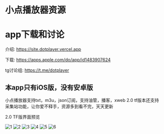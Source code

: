 # 小点播放器资源

# app下载和讨论

介绍: https://site.dotplayer.vercel.app

下载: https://apps.apple.com/do/app/id1483907624

tg讨论组: https://t.me/dotplayer

## 本app只有iOS版，没有安卓版

小点播放器支持txt，m3u，json订阅，支持油管，播客，xweb
2.0 tf版本还支持采集站功能，让你爱不释手，资源多到看不完，天天更新


2.0 TF版界面预览


![1](https://github.com/guodongxiaren/ImageCache/raw/master/IMG_8192.PNG "1")
![2](https://github.com/guodongxiaren/ImageCache/raw/master/IMG_8193.PNG "2")
![3](https://github.com/guodongxiaren/ImageCache/raw/master/IMG_8194.PNG "3")
![4](https://github.com/guodongxiaren/ImageCache/raw/master/IMG_8195.PNG "4")
![5](https://github.com/guodongxiaren/ImageCache/raw/master/IMG_8196.PNG "5")
![6](https://github.com/guodongxiaren/ImageCache/raw/master/IMG_8197.PNG "6")
